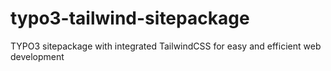 # typo3-tailwind-sitepackage
TYPO3 sitepackage with integrated TailwindCSS for easy and efficient web development
